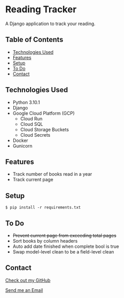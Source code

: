 # Reading Tracker

  A Django application to track your reading.

## Table of Contents

* [Technologies Used](#technologies-used)
* [Features](#features)
* [Setup](#setup)
* [To Do](#to-do)
* [Contact](#contact)

## Technologies Used

* Python 3.10.1
* Django
* Google Cloud Platform (GCP)
  * Cloud Run
  * Cloud SQL
  * Cloud Storage Buckets
  * Cloud Secrets
* Docker
* Gunicorn

## Features

* Track number of books read in a year
* Track current page

## Setup

`$ pip install -r requirements.txt`

## To Do

* ~~Prevent current page from exceeding total pages~~
* Sort books by column headers
* Auto add date finished when complete bool is true
* Swap model-level clean to be a field-level clean

## Contact

[Check out my GitHub](https://github.com/ethan-pt)

[Send me an Email](mailto:tubbeethan@gmail.com)
